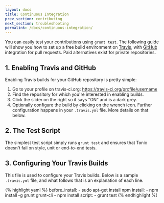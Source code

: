 ```yaml
---
layout: docs
title: Continuous Integration
prev_section: contributing
next_section: troubleshooting
permalink: /docs/continuous-integration/
---
```


You can easily test your contributions using `grunt test`.
The following guide will show you how to set up a free build environment on
[Travis][0], with [GitHub][1] integration for pull requests. Paid
alternatives exist for private repositories.

[0]: https://travis-ci.org/
[1]: https://github.com/

## 1. Enabling Travis and GitHub

Enabling Travis builds for your GitHub repository is pretty simple:

1. Go to your profile on travis-ci.org: https://travis-ci.org/profile/username
2. Find the repository for which you're interested in enabling builds.
3. Click the slider on the right so it says "ON" and is a dark grey.
4. Optionally configure the build by clicking on the wrench icon. Further
   configuration happens in your `.travis.yml` file. More details on that
   below.

## 2. The Test Script

The simplest test script simply runs `grunt test` and ensures that Tonic
doesn't fail on style, unit or end-to-end tests.

## 3. Configuring Your Travis Builds

This file is used to configure your Travis builds. Below is a sample `.travis.yml`
file, and what follows that is an explanation of each line.

{% highlight yaml %}
before_install:
    - sudo apt-get install npm
install:
    - npm install -g grunt grunt-cli
    - npm install
script:
    - grunt test
{% endhighlight %}